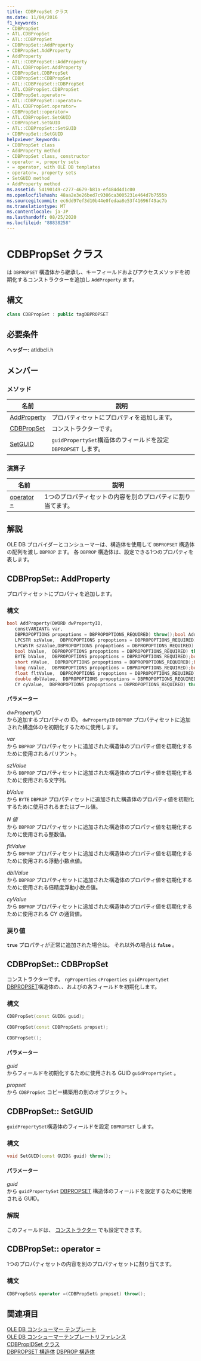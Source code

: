 ```yaml
---
title: CDBPropSet クラス
ms.date: 11/04/2016
f1_keywords:
- CDBPropSet
- ATL.CDBPropSet
- ATL::CDBPropSet
- CDBPropSet::AddProperty
- CDBPropSet.AddProperty
- AddProperty
- ATL::CDBPropSet::AddProperty
- ATL.CDBPropSet.AddProperty
- CDBPropSet.CDBPropSet
- CDBPropSet::CDBPropSet
- ATL::CDBPropSet::CDBPropSet
- ATL.CDBPropSet.CDBPropSet
- CDBPropSet.operator=
- ATL::CDBPropSet::operator=
- ATL.CDBPropSet.operator=
- CDBPropSet::operator=
- ATL.CDBPropSet.SetGUID
- CDBPropSet.SetGUID
- ATL::CDBPropSet::SetGUID
- CDBPropSet::SetGUID
helpviewer_keywords:
- CDBPropSet class
- AddProperty method
- CDBPropSet class, constructor
- operator =, property sets
- = operator, with OLE DB templates
- operator=, property sets
- SetGUID method
- AddProperty method
ms.assetid: 54190149-c277-4679-b81a-ef484d4d1c00
ms.openlocfilehash: 48aa2e3e26bed7c9306ca3005231e464d7b7555b
ms.sourcegitcommit: ec6dd97ef3d10b44e0fedaa8e53f41696f49ac7b
ms.translationtype: MT
ms.contentlocale: ja-JP
ms.lasthandoff: 08/25/2020
ms.locfileid: "88838258"
---
```

# <a name="cdbpropset-class"></a>CDBPropSet クラス

は `DBPROPSET` 構造体から継承し、キーフィールドおよびアクセスメソッドを初期化するコンストラクターを追加し `AddProperty` ます。

## <a name="syntax"></a>構文

```cpp
class CDBPropSet : public tagDBPROPSET
```

## <a name="requirements"></a>必要条件

**ヘッダー:** atldbcli.h

## <a name="members"></a>メンバー

### <a name="methods"></a>メソッド

| 名前 | 説明 |
|-|-|
|[AddProperty](#addproperty)|プロパティセットにプロパティを追加します。|
|[CDBPropSet](#cdbpropset)|コンストラクターです。|
|[SetGUID](#setguid)|`guidPropertySet`構造体のフィールドを設定 `DBPROPSET` します。|

### <a name="operators"></a>演算子

| 名前 | 説明 |
|-|-|
|[operator =](#op_equal)|1つのプロパティセットの内容を別のプロパティに割り当てます。|

## <a name="remarks"></a>解説

OLE DB プロバイダーとコンシューマーは、構造体を使用して `DBPROPSET` 構造体の配列を渡し `DBPROP` ます。 各 `DBPROP` 構造体は、設定できる1つのプロパティを表します。

## <a name="cdbpropsetaddproperty"></a><a name="addproperty"></a> CDBPropSet:: AddProperty

プロパティセットにプロパティを追加します。

### <a name="syntax"></a>構文

```cpp
bool AddProperty(DWORD dwPropertyID,
   constVARIANT& var,
   DBPROPOPTIONS propoptions = DBPROPOPTIONS_REQUIRED) throw();bool AddProperty(DWORD dwPropertyID,
   LPCSTR szValue,  DBPROPOPTIONS propoptions = DBPROPOPTIONS_REQUIRED) throw();bool AddProperty(DWORD dwPropertyID,
   LPCWSTR szValue,DBPROPOPTIONS propoptions = DBPROPOPTIONS_REQUIRED) throw();bool AddProperty(DWORD dwPropertyID,
   bool bValue,  DBPROPOPTIONS propoptions = DBPROPOPTIONS_REQUIRED) throw();bool AddProperty(DWORD dwPropertyID,
   BYTE bValue,  DBPROPOPTIONS propoptions = DBPROPOPTIONS_REQUIRED);bool AddProperty(DWORD dwPropertyID,
   short nValue,  DBPROPOPTIONS propoptions = DBPROPOPTIONS_REQUIRED);bool AddProperty(DWORD dwPropertyID,
   long nValue,  DBPROPOPTIONS propoptions = DBPROPOPTIONS_REQUIRED);bool AddProperty(DWORD dwPropertyID,
   float fltValue,  DBPROPOPTIONS propoptions = DBPROPOPTIONS_REQUIRED);bool AddProperty(DWORD dwPropertyID,
   double dblValue,  DBPROPOPTIONS propoptions = DBPROPOPTIONS_REQUIRED) throw();bool AddProperty(DWORD dwPropertyID,
   CY cyValue,  DBPROPOPTIONS propoptions = DBPROPOPTIONS_REQUIRED) throw();
```

#### <a name="parameters"></a>パラメーター

*dwPropertyID*<br/>
から追加するプロパティの ID。 `dwPropertyID` `DBPROP` プロパティセットに追加された構造体のを初期化するために使用します。

*var*<br/>
から `DBPROP` プロパティセットに追加された構造体のプロパティ値を初期化するために使用されるバリアント。

*szValue*<br/>
から `DBPROP` プロパティセットに追加された構造体のプロパティ値を初期化するために使用される文字列。

*bValue*<br/>
から `BYTE` `DBPROP` プロパティセットに追加された構造体のプロパティ値を初期化するために使用されるまたはブール値。

*N 値*<br/>
から `DBPROP` プロパティセットに追加された構造体のプロパティ値を初期化するために使用される整数値。

*fltValue*<br/>
から `DBPROP` プロパティセットに追加された構造体のプロパティ値を初期化するために使用される浮動小数点値。

*dblValue*<br/>
から `DBPROP` プロパティセットに追加された構造体のプロパティ値を初期化するために使用される倍精度浮動小数点値。

*cyValue*<br/>
から `DBPROP` プロパティセットに追加された構造体のプロパティ値を初期化するために使用される CY の通貨値。

### <a name="return-value"></a>戻り値

**`true`** プロパティが正常に追加された場合は。 それ以外の場合は **`false`** 。

## <a name="cdbpropsetcdbpropset"></a><a name="cdbpropset"></a> CDBPropSet:: CDBPropSet

コンストラクターです。 `rgProperties` `cProperties` `guidPropertySet` [DBPROPSET](/previous-versions/windows/desktop/ms714367(v=vs.85))構造体の、、およびの各フィールドを初期化します。

### <a name="syntax"></a>構文

```cpp
CDBPropSet(const GUID& guid);

CDBPropSet(const CDBPropSet& propset);

CDBPropSet();
```

#### <a name="parameters"></a>パラメーター

*guid*<br/>
からフィールドを初期化するために使用される GUID `guidPropertySet` 。

*propset*<br/>
から `CDBPropSet` コピー構築用の別のオブジェクト。

## <a name="cdbpropsetsetguid"></a><a name="setguid"></a> CDBPropSet:: SetGUID

`guidPropertySet`構造体のフィールドを設定 `DBPROPSET` します。

### <a name="syntax"></a>構文

```cpp
void SetGUID(const GUID& guid) throw();
```

#### <a name="parameters"></a>パラメーター

*guid*<br/>
から `guidPropertySet` [DBPROPSET](/previous-versions/windows/desktop/ms714367(v=vs.85)) 構造体のフィールドを設定するために使用される GUID。

### <a name="remarks"></a>解説

このフィールドは、 [コンストラクター](../../data/oledb/cdbpropset-cdbpropset.md) でも設定できます。

## <a name="cdbpropsetoperator-"></a><a name="op_equal"></a> CDBPropSet:: operator =

1つのプロパティセットの内容を別のプロパティセットに割り当てます。

### <a name="syntax"></a>構文

```cpp
CDBPropSet& operator =(CDBPropSet& propset) throw();
```

## <a name="see-also"></a>関連項目

[OLE DB コンシューマー テンプレート](../../data/oledb/ole-db-consumer-templates-cpp.md)<br/>
[OLE DB コンシューマーテンプレートリファレンス](../../data/oledb/ole-db-consumer-templates-reference.md)<br/>
[CDBPropIDSet クラス](../../data/oledb/cdbpropidset-class.md)<br/>
[DBPROPSET 構造体](/previous-versions/windows/desktop/ms714367(v=vs.85)) 
[DBPROP 構造体](/previous-versions/windows/desktop/ms717970(v=vs.85))
